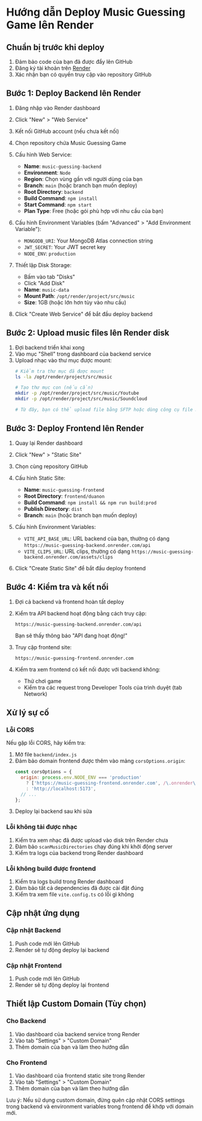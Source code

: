 # Hướng dẫn Deploy Music Guessing Game lên Render

## Chuẩn bị trước khi deploy

1. Đảm bảo code của bạn đã được đẩy lên GitHub
2. Đăng ký tài khoản trên [Render](https://render.com/)
3. Xác nhận bạn có quyền truy cập vào repository GitHub

## Bước 1: Deploy Backend lên Render

1. Đăng nhập vào Render dashboard
2. Click "New" > "Web Service"
3. Kết nối GitHub account (nếu chưa kết nối)
4. Chọn repository chứa Music Guessing Game
5. Cấu hình Web Service:
   - **Name**: `music-guessing-backend`
   - **Environment**: `Node`
   - **Region**: Chọn vùng gần với người dùng của bạn
   - **Branch**: `main` (hoặc branch bạn muốn deploy)
   - **Root Directory**: `backend`
   - **Build Command**: `npm install`
   - **Start Command**: `npm start`
   - **Plan Type**: Free (hoặc gói phù hợp với nhu cầu của bạn)

6. Cấu hình Environment Variables (bấm "Advanced" > "Add Environment Variable"):
   - `MONGODB_URI`: Your MongoDB Atlas connection string
   - `JWT_SECRET`: Your JWT secret key
   - `NODE_ENV`: `production`

7. Thiết lập Disk Storage:
   - Bấm vào tab "Disks"
   - Click "Add Disk"
   - **Name**: `music-data`
   - **Mount Path**: `/opt/render/project/src/music`
   - **Size**: 1GB (hoặc lớn hơn tùy vào nhu cầu)

8. Click "Create Web Service" để bắt đầu deploy backend

## Bước 2: Upload music files lên Render disk

1. Đợi backend triển khai xong
2. Vào mục "Shell" trong dashboard của backend service
3. Upload nhạc vào thư mục được mount:
   ```bash
   # Kiểm tra thư mục đã được mount
   ls -la /opt/render/project/src/music

   # Tạo thư mục con (nếu cần)
   mkdir -p /opt/render/project/src/music/Youtube
   mkdir -p /opt/render/project/src/music/Soundcloud

   # Từ đây, bạn có thể upload file bằng SFTP hoặc dùng công cụ file manager của Render
   ```

## Bước 3: Deploy Frontend lên Render

1. Quay lại Render dashboard
2. Click "New" > "Static Site"
3. Chọn cùng repository GitHub
4. Cấu hình Static Site:
   - **Name**: `music-guessing-frontend`
   - **Root Directory**: `frontend/duanon`
   - **Build Command**: `npm install && npm run build:prod`
   - **Publish Directory**: `dist`
   - **Branch**: `main` (hoặc branch bạn muốn deploy)

5. Cấu hình Environment Variables:
   - `VITE_API_BASE_URL`: URL backend của bạn, thường có dạng `https://music-guessing-backend.onrender.com/api`
   - `VITE_CLIPS_URL`: URL clips, thường có dạng `https://music-guessing-backend.onrender.com/assets/clips`

6. Click "Create Static Site" để bắt đầu deploy frontend

## Bước 4: Kiểm tra và kết nối

1. Đợi cả backend và frontend hoàn tất deploy
2. Kiểm tra API backend hoạt động bằng cách truy cập:
   ```
   https://music-guessing-backend.onrender.com/api
   ```
   Bạn sẽ thấy thông báo "API đang hoạt động!"

3. Truy cập frontend site:
   ```
   https://music-guessing-frontend.onrender.com
   ```

4. Kiểm tra xem frontend có kết nối được với backend không:
   - Thử chơi game
   - Kiểm tra các request trong Developer Tools của trình duyệt (tab Network)

## Xử lý sự cố

### Lỗi CORS
Nếu gặp lỗi CORS, hãy kiểm tra:
1. Mở file `backend/index.js`
2. Đảm bảo domain frontend được thêm vào mảng `corsOptions.origin`:
   ```javascript
   const corsOptions = {
     origin: process.env.NODE_ENV === 'production'
       ? ['https://music-guessing-frontend.onrender.com', /\.onrender\.com$/]
       : 'http://localhost:5173',
     // ...
   };
   ```
3. Deploy lại backend sau khi sửa

### Lỗi không tải được nhạc
1. Kiểm tra xem nhạc đã được upload vào disk trên Render chưa
2. Đảm bảo `scanMusicDirectories` chạy đúng khi khởi động server
3. Kiểm tra logs của backend trong Render dashboard

### Lỗi không build được frontend
1. Kiểm tra logs build trong Render dashboard
2. Đảm bảo tất cả dependencies đã được cài đặt đúng
3. Kiểm tra xem file `vite.config.ts` có lỗi gì không

## Cập nhật ứng dụng

### Cập nhật Backend
1. Push code mới lên GitHub
2. Render sẽ tự động deploy lại backend

### Cập nhật Frontend
1. Push code mới lên GitHub
2. Render sẽ tự động deploy lại frontend

## Thiết lập Custom Domain (Tùy chọn)

### Cho Backend
1. Vào dashboard của backend service trong Render
2. Vào tab "Settings" > "Custom Domain"
3. Thêm domain của bạn và làm theo hướng dẫn

### Cho Frontend
1. Vào dashboard của frontend static site trong Render
2. Vào tab "Settings" > "Custom Domain"
3. Thêm domain của bạn và làm theo hướng dẫn

Lưu ý: Nếu sử dụng custom domain, đừng quên cập nhật CORS settings trong backend và environment variables trong frontend để khớp với domain mới.
